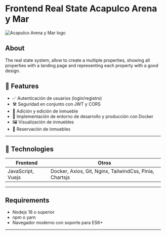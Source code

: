 # Frontend Real State Acapulco Arena y Mar

![Acapulco Arena y Mar logo](https://acapulcoarenamar.com/assets/logo_acapulco_arenamar-BMVz7_Y_.png)

## About
The real state system, allow to create a multiple properties, showing all properties with a landing page and representing each property with a good design.

## 🚀 Features

- ✅ Autenticación de usuarios (login/registro)
- 🛠️ Seguridad en conjunto con JWT y CORS
- 📅 Adición y edición de inmueble
- 🐋 Implementación de entorno de desarrollo y producción con Docker
- 🖼️ Visualización de inmuebles
- 🧔 Reservación de inmuebles

---

## 🧰 Technologies

| Frontend          | Otros                                                   |
| ----------------- | ------------------------------------------------------- |
| JavaScript, Vuejs | Docker, Axios, Git, Nginx, TailwindCss, Pinia, Chartsjs |

---

## Requirements

- Nodejs 18 o superior
- npm o yarn
- Navegador moderno con soporte para ES6+

---